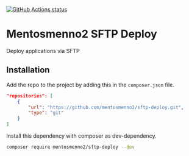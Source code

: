 [![GitHub Actions status](https://github.com/mentosmenno2/sftp-deploy/workflows/Build%20%26%20test/badge.svg)](https://github.com/mentosmenno2/sftp-deploy/actions)

# Mentosmenno2 SFTP Deploy

Deploy applications via SFTP

## Installation

Add the repo to the project by adding this in the `composer.json` file.

```json
"repositories": [
    {
        "url": "https://github.com/mentosmenno2/sftp-deploy.git",
        "type": "git"
    }
]
```

Install this dependency with composer as dev-dependency.

```sh
composer require mentosmenno2/sftp-deploy --dev
```